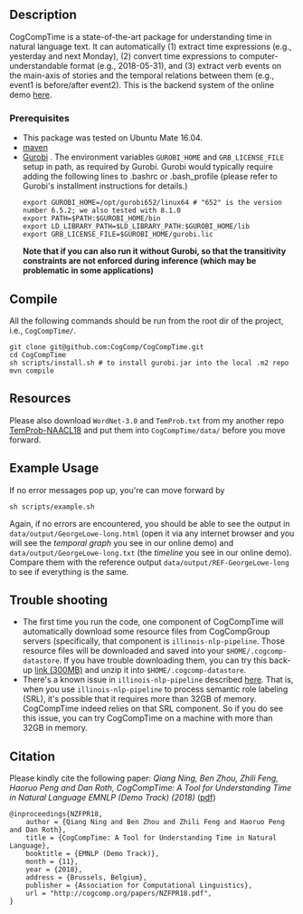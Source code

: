 ## Description
CogCompTime is a state-of-the-art package for understanding time in natural language text. It can automatically (1) extract time expressions (e.g., yesterday and next Monday), (2) convert time expressions to computer-understandable format (e.g., 2018-05-31), and (3) extract verb events on the main-axis of stories and the temporal relations between them (e.g., event1 is before/after event2).
This is the backend system of the online demo [here](http://groupspaceuiuc.com/temporal/).

### Prerequisites
- This package was tested on Ubuntu Mate 16.04.
- [maven](https://maven.apache.org/install.html)
- [Gurobi](http://www.gurobi.com/downloads/gurobi-optimizer) . The environment variables `GUROBI_HOME` and `GRB_LICENSE_FILE` setup in path, as required by Gurobi. Gurobi would typically require adding the following lines to .bashrc or .bash_profile (please refer to Gurobi's installment instructions for details.)
  ```
  export GUROBI_HOME=/opt/gurobi652/linux64 # "652" is the version number 6.5.2; we also tested with 8.1.0
  export PATH=$PATH:$GUROBI_HOME/bin
  export LD_LIBRARY_PATH=$LD_LIBRARY_PATH:$GUROBI_HOME/lib
  export GRB_LICENSE_FILE=$GUROBI_HOME/gurobi.lic
  ```
  **Note that if you can also run it without Gurobi, so that the transitivity constraints are not enforced during inference (which may be problematic in some applications)**

## Compile
All the following commands should be run from the root dir of the project, i.e., `CogCompTime/`.

```
git clone git@github.com:CogComp/CogCompTime.git
cd CogCompTime
sh scripts/install.sh # to install gurobi.jar into the local .m2 repo
mvn compile
```

## Resources
Please also download `WordNet-3.0` and `TemProb.txt` from my another repo [TemProb-NAACL18](https://github.com/CogComp/TemProb-NAACL18/tree/master/data) and put them into `CogCompTime/data/` before you move forward.

## Example Usage
If no error messages pop up, you're can move forward by
```
sh scripts/example.sh
```

Again, if no errors are encountered, you should be able to see the output in `data/output/GeorgeLowe-long.html` (open it via any internet browser and you will see the *temporal graph* you see in our online demo) and `data/output/GeorgeLowe-long.txt` (the *timeline* you see in our online demo). Compare them with the reference output `data/output/REF-GeorgeLowe-long` to see if everything is the same.

## Trouble shooting
- The first time you run the code, one component of CogCompTime will automatically download some resource files from CogCompGroup servers (specifically, that component is `illinois-nlp-pipeline`. Those resource files will be downloaded and saved into your `$HOME/.cogcomp-datastore`. If you have trouble downloading them, you can try this back-up [link (300MB)](http://qning2.web.engr.illinois.edu/misc/cogcomp-datestore.tar.gz) and unzip it into `$HOME/.cogcomp-datastore`.
- There's a known issue in `illinois-nlp-pipeline` described [here](https://github.com/CogComp/cogcomp-nlp/issues/708). That is, when you use `illinois-nlp-pipeline` to process semantic role labeling (SRL), it's possible that it requires more than 32GB of memory. CogCompTime indeed relies on that SRL component. So if you do see this issue, you can try CogCompTime on a machine with more than 32GB in memory.

## Citation
Please kindly cite the following paper: *Qiang Ning, Ben Zhou, Zhili Feng, Haoruo Peng and Dan Roth, CogCompTime: A Tool for Understanding Time in Natural Language EMNLP (Demo Track) (2018)* ([pdf](http://cogcomp.org/papers/NZFPR18.pdf))

```
@inproceedings{NZFPR18,
    author = {Qiang Ning and Ben Zhou and Zhili Feng and Haoruo Peng and Dan Roth},
    title = {CogCompTime: A Tool for Understanding Time in Natural Language},
    booktitle = {EMNLP (Demo Track)},
    month = {11},
    year = {2018},
    address = {Brussels, Belgium},
    publisher = {Association for Computational Linguistics},
    url = "http://cogcomp.org/papers/NZFPR18.pdf",
}
```
